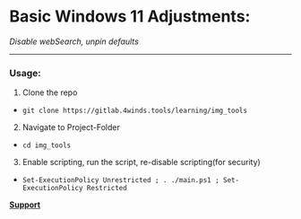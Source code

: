 # Basic Windows 11 Adjustments:  
_Disable webSearch, unpin defaults_  

---  

### Usage:  
1. Clone the repo  
  - `git clone https://gitlab.4winds.tools/learning/img_tools`  
2. Navigate to Project-Folder  
  - `cd img_tools`  
3. Enable scripting, run the script, re-disable scripting(for security)  
  - `Set-ExecutionPolicy Unrestricted ; . ./main.ps1 ; Set-ExecutionPolicy Restricted`  

__[Support]("mailto:eeccher@cppwind.com?subject=Help\:%20learning\/img_tool" 'Email Elijah')__
